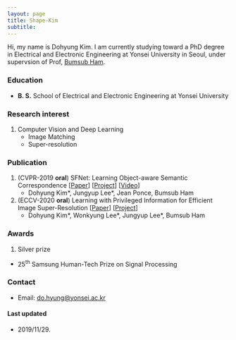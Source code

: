 ```yaml
---
layout: page
title: Shape-Kim
subtitle: 
---
```


Hi, my name is Dohyung Kim. I am currently studying toward a PhD degree in Electrical and Electronic Engineering at Yonsei University in Seoul, under supervsion of Prof, [Bumsub Ham](http://cvlab-yonsei.github.io).

### Education
- **B. S.** School of Electrical and Electronic Engineering at Yonsei University

### Research interest
1. Computer Vision and Deep Learning
	- Image Matching
	- Super-resolution

### Publication
1. (CVPR-2019 **oral**) SFNet: Learning Object-aware Semantic Correspondence [[Paper](https://openaccess.thecvf.com/content_CVPR_2019/html/Lee_SFNet_Learning_Object-Aware_Semantic_Correspondence_CVPR_2019_paper.html)] [[Project](https://cvlab-yonsei.github.io/projects/SFNet/)] [[Video](https://www.youtube.com/watch?v=gnREux6Zwjg&t=5010s)]
    - Dohyung Kim&#42;, Jungyup Lee&#42;, Jean Ponce, Bumsub Ham
2. (ECCV-2020 **oral**) Learning with Privileged Information for Efficient Image Super-Resolution [[Paper](https://arxiv.org/pdf/2007.07524.pdf)] [[Project](https://cvlab-yonsei.github.io/projects/PISR/)]
    - Dohyung Kim&#42;, Wonkyung Lee&#42;, Jungyup Lee&#42;, Bumsub Ham

### Awards
1. Silver prize
- 25<sup>th</sup> Samsung Human-Tech Prize on Signal Processing

### Contact
- Email: do.hyung@yonsei.ac.kr

#### Last updated
- 2019/11/29.

